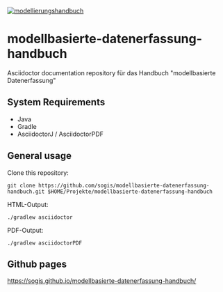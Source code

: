[![modellierungshandbuch](https://github.com/sogis/modellbasierte-datenerfassung-handbuch/actions/workflows/main.yml/badge.svg)](https://github.com/sogis/modellbasierte-datenerfassung-handbuch/actions/workflows/main.yml)

# modellbasierte-datenerfassung-handbuch
Asciidoctor documentation repository für das Handbuch "modellbasierte Datenerfassung"

## System Requirements

* Java
* Gradle
* AsciidoctorJ / AsciidoctorPDF

## General usage

Clone this repository:

```
git clone https://github.com/sogis/modellbasierte-datenerfassung-handbuch.git $HOME/Projekte/modellbasierte-datenerfassung-handbuch
```

HTML-Output:
```
./gradlew asciidoctor
```

PDF-Output:
```
./gradlew asciidoctorPDF
```

## Github pages

https://sogis.github.io/modellbasierte-datenerfassung-handbuch/
